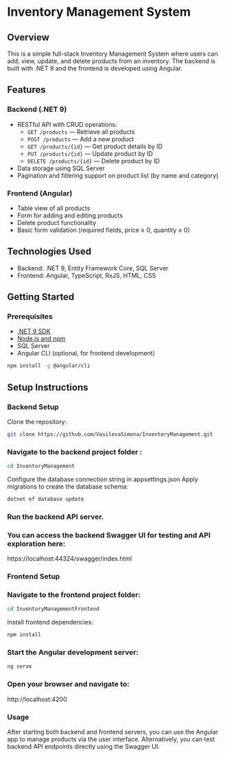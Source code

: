 # Inventory Management System

## Overview

This is a simple full-stack Inventory Management System where users can add, view, update, and delete products from an inventory. The backend is built with .NET 9 and the frontend is developed using Angular.

## Features

### Backend (.NET 9)

- RESTful API with CRUD operations:
  - `GET /products` — Retrieve all products
  - `POST /products` — Add a new product
  - `GET /products/{id}` — Get product details by ID
  - `PUT /products/{id}` — Update product by ID
  - `DELETE /products/{id}` — Delete product by ID
- Data storage using SQL Server
- Pagination and filtering support on product list (by name and category)

### Frontend (Angular)

- Table view of all products
- Form for adding and editing products
- Delete product functionality
- Basic form validation (required fields, price ≥ 0, quantity ≥ 0)

## Technologies Used

- Backend: .NET 9, Entity Framework Core, SQL Server
- Frontend: Angular, TypeScript, RxJS, HTML, CSS

## Getting Started

### Prerequisites

- [.NET 9 SDK](https://dotnet.microsoft.com/en-us/download/dotnet/9.0)
- [Node.js and npm](https://nodejs.org/en/download/)
- SQL Server
- Angular CLI (optional, for frontend development)

```bash
npm install -g @angular/cli
```
## Setup Instructions

### Backend Setup

Clone the repository:

```bash
git clone https://github.com/VasilevaSimona/InventoryManagement.git
```
### Navigate to the backend project folder :
```bash
cd InventoryManagement
```
Configure the database connection string in appsettings.json
Apply migrations to create the database schema:
```bash
dotnet ef database update
```
### Run the backend API server.

### You can access the backend Swagger UI for testing and API exploration here:

https://localhost:44324/swagger/index.html

### Frontend Setup
### Navigate to the frontend project folder:

```bash
cd InventoryManagementFrontend
```
Install frontend dependencies:

```bash
npm install
```
### Start the Angular development server:

```bash
ng serve
```
### Open your browser and navigate to:

http://localhost:4200

### Usage
After starting both backend and frontend servers, you can use the Angular app to manage products via the user interface.
Alternatively, you can test backend API endpoints directly using the Swagger UI.


